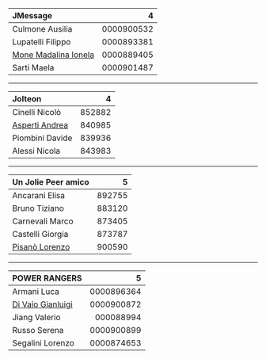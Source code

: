 |JMessage|4|
|:-|-:|
|Culmone Ausilia|0000900532|
|Lupatelli Filippo|0000893381|
|[Mone Madalina Ionela](madalina.mone@studio.unibo.it)|0000889405|
|Sarti Maela|0000901487|

---

|Jolteon|4|
|:-|-:|
|Cinelli Nicolò|852882|
|[Asperti Andrea](mailto:andrea.asperti2@studio.unibo.it)|840985|
|Piombini Davide|839936|
|Alessi Nicola|843983|
 
---

|Un Jolie Peer amico|5|
|:-|-:|
|Ancarani Elisa|892755 |
|Bruno Tiziano|883120|
|Carnevali Marco|873405|
|Castelli Giorgia|873787|
|[Pisanò Lorenzo](mailto:lorenzo.pisano@studio.unibo.it)|900590|

---

|POWER RANGERS|5|
|:-|-:|
|Armani Luca|0000896364|
|[Di Vaio Gianluigi](gianluigi.divaio@studio.unibo.it)|0000900872|
|Jiang Valerio|000088994|
|Russo Serena|0000900899|
|Segalini Lorenzo|0000874653|
